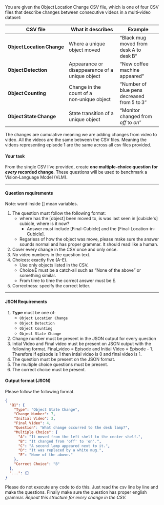 
You are given the Object Location Change CSV file, which is one of four CSV files that describe changes between consecutive videos in a multi‑video dataset:

| CSV file                   | What it describes                              | Example                                     |
| -------------------------- | ---------------------------------------------- | ------------------------------------------- |
| **Object Location Change** | Where a unique object moved                    | “Black mug moved from desk A to desk B”     |
| **Object Detection**       | Appearance or disappearance of a unique object | “New coffee machine appeared”               |
| **Object Counting**        | Change in the count of a non‑unique object     | “Number of blue pens decreased from 5 to 3” |
| **Object State Change**    | State transition of a unique object            | “Monitor changed from *off* to *on*”        |

The changes are cumulative meaning we are adding changes from video to video.
All the videos are the same between the CSV files. Meaning the videos representing episode 1 are the same across all csv files provided.


#### Your task

From the single CSV I’ve provided, create **one multiple‑choice question for *every* recorded change**.
These questions will be used to benchmark a Vision‑Language Model (VLM).

---

#### Question requirements
Note: word inside [] mean variables.
1. The question must follow the following format:
    * where has the [object] been moved to, is was last seen in [cubicle's] cubicle, where is it now?
		- Answer must include [Final-Cubicle] and the [Final-Location-in-Cubicle].	
    - Regarless of how the object was move, please make sure the answer sounds normal and has proper grammar. It should read like a human. 
2. Cover every change in the CSV once and only once.
5. No video numbers in the question text.
6. Choices: exactly five (A–E).
   * Use only objects listed in the CSV.
   * Choice E must be a catch‑all such as “None of the above” or something similar. 
   * From time to time the correct answer must be E.
7. Correctness: specify the correct letter.
---



#### JSON Requirements

1. **Type** must be one of:
   * `Object Location Change`
   * `Object Detection`
   * `Object Counting`
   * `Object State Change`
2. Change number must be present in the JSON output for every question
3. Intial Video and Final video must be present on JSON output with the following format. Final_video = Episode and Initial Video = Episode - 1. Therefore if episode is 1 then intial video is 0 and final video is 1.  
4. The question must be present on the JSON format. 
5. The multiple choice questions must be present. 
6. The correct choice must be present. 



#### Output format (JSON)

Please follow the following format. 

```json
{
  "Q1": {
    "Type": "Object State Change",
    "Change Number": 7,
    "Initial Video": 3,
    "Final Video": 4,
    "Question": "What change occurred to the desk lamp?",
    "Multiple Choice": {
      "A": "It moved from the left shelf to the center shelf.",
      "B": "It changed from 'off' to 'on'.",
      "C": "A second lamp appeared next to it.",
      "D": "It was replaced by a white mug.",
      "E": "None of the above."
    },
    "Correct Choice": "B"
  },
  "...": {}
}
```
Please do not execute any code to do this. Just read the csv line by line and make the questions. 
Finally make sure the question has proper english grammar. 
*Repeat this structure for every change in the CSV.*
